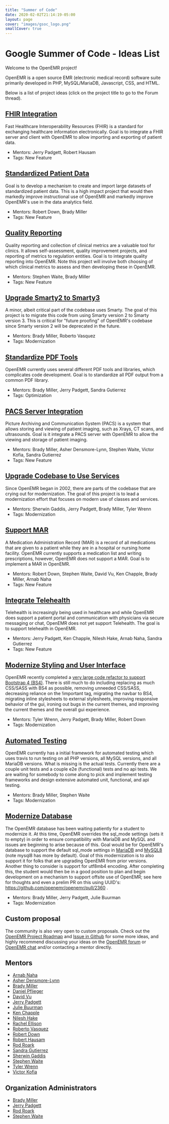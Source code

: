 ```yaml
---
title: "Summer of Code"
date: 2020-02-02T21:14:19-05:00
layout: page
cover: "images/gsoc_logo.png"
smallCover: true
---
```


# Google Summer of Code - Ideas List

Welcome to the OpenEMR project!

OpenEMR is a open source EMR (electronic medical record) software suite primarily developed in PHP, MySQL/MariaDB, Javascript, CSS, and HTML.

Below is a list of project ideas (click on the project title to go to the Forum thread).

## [FHIR Integration](https://community.open-emr.org/t/project-fhir-integration/13701)

Fast Healthcare Interoperability Resources (FHIR) is a standard for exchanging healthcare information electronically. Goal is to integrate a FHIR server and client with OpenEMR to allow importing and exporting of patient data.

* Mentors: Jerry Padgett, Robert Hausam
* Tags: New Feature


## [Standardized Patient Data](https://community.open-emr.org/t/project-standardized-patient-data/13702)

Goal is to develop a mechanism to create and import large datasets of standardized patient data. This is a high impact project that would then markedly improve instructional use of OpenEMR and markedly improve OpenEMR's use in the data analytics field.

* Mentors: Robert Down, Brady Miller
* Tags: New Feature 


## [Quality Reporting](https://community.open-emr.org/t/project-quality-reporting/13703)

Quality reporting and collection of clinical metrics are a valuable tool for clinics. It allows self-assessment, quality improvement projects, and reporting of metrics to regulation entities. Goal is to integrate quality reporting into OpenEMR. Note this project will involve both choosing of which clinical metrics to assess and then developing these in OpenEMR.

* Mentors: Stephen Waite, Brady Miller
* Tags: New Feature


## [Upgrade Smarty2 to Smarty3](https://community.open-emr.org/t/project-upgrade-smarty2-to-smarty3/13704)

A minor, albeit critical part of the codebase uses Smarty. The goal of this project is to migrate this code from using Smarty version 2 to Smarty version 3. This is critical for "future proofing" of OpenEMR's codebase since Smarty version 2 will be deprecated in the future.

* Mentors: Brady Miller, Roberto Vasquez
* Tags: Modernization 


## [Standardize PDF Tools](https://community.open-emr.org/t/project-standardize-pdf-tools/13705)

OpenEMR currently uses several different PDF tools and libraries, which complicates code development. Goal is to standardize all PDF output from a common PDF library.

* Mentors: Brady Miller, Jerry Padgett, Sandra Gutierrez
* Tags: Optimization 


## [PACS Server Integration](https://community.open-emr.org/t/project-pacs-server-integration/13706)

Picture Archiving and Communication System (PACS) is a system that allows storing and viewing of patient imaging, such as Xrays, CT scans, and ultrasounds. Goal is it integrate a PACS server with OpenEMR to allow the viewing and storage of patient imaging.

* Mentors: Brady Miller, Asher Densmore-Lynn, Stephen Waite, Victor Kofia, Sandra Gutierrez
* Tags: New Feature 


## [Upgrade Codebase to Use Services](https://community.open-emr.org/t/project-upgrade-codebase-to-use-services/13707)

Since OpenEMR began in 2002, there are parts of the codebase that are crying out for modernization. The goal of this project is to lead a modernization effort that focuses on modern use of classes and services.

* Mentors: Sherwin Gaddis, Jerry Padgett, Brady Miller, Tyler Wrenn
* Tags: Modernization 


## [Support MAR](https://community.open-emr.org/t/project-support-mar/13708)

A Medication Administration Record (MAR) is a record of all medications that are given to a patient while they are in a hospital or nursing home facility. OpenEMR currently supports a medication list and writing prescriptions, however, OpenEMR does not support a MAR. Goal is to implement a MAR in OpenEMR.

* Mentors: Robert Down, Stephen Waite, David Vu, Ken Chapple, Brady Miller, Arnab Naha
* Tags: New Feature 


## [Integrate Telehealth](https://community.open-emr.org/t/project-integrate-telehealth/13709)

Telehealth is increasingly being used in healthcare and while OpenEMR does support a patient portal and communication with physicians via secure messaging or chat, OpenEMR does not yet support Telehealth. The goal is to support telehealth in OpenEMR.

* Mentors: Jerry Padgett, Ken Chapple, Nilesh Hake, Arnab Naha, Sandra Gutierrez
* Tags: New Feature 


## [Modernize Styling and User Interface](https://community.open-emr.org/t/project-modernize-styling-and-user-interface/13777)

OpenEMR recently completed a [very large code refactor to support Bootstrap 4 (BS4)](https://github.com/openemr/openemr/pull/2832). There is still much to do including replacing as much CSS/SASS with BS4 as possible, removing unneeded CSS/SASS, decreasing reliance on the !important tag, migrating the navbar to BS4, migrating inline stylesheets to external stylesheets, improving responsive behavior of the gui, ironing out bugs in the current themes, and improving the current themes and the overall gui experience.

* Mentors: Tyler Wrenn, Jerry Padgett, Brady Miller, Robert Down
* Tags: Modernization


## [Automated Testing](https://community.open-emr.org/t/project-automated-testing/13778)

OpenEMR currently has a initial framework for automated testing which uses travis to run testing on all PHP versions, all MySQL versions, and all MariaDB versions. What is missing is the actual tests. Currently there are a couple unit tests and a couple e2e (functional) tests and no api tests. We are waiting for somebody to come along to pick and implement testing frameworks and design extensive automated unit, functional, and api testing.

* Mentors: Brady Miller, Stephen Waite
* Tags: Modernization


## [Modernize Database](https://community.open-emr.org/t/project-modernize-database/13829)

The OpenEMR database has been waiting patiently for a student to modernize it. At this time, OpenEMR overrides the sql_mode settings (sets it to empty) in order to ensure compatibility with MariaDB and MySQL and issues are beginning to arise because of this. Goal would be for OpenEMR's database to support the default sql_mode settings in [MariaDB](https://mariadb.com/kb/en/sql-mode/) and [MySQL8](https://dev.mysql.com/doc/refman/8.0/en/sql-mode.html) (note mysql8 has more by default). Goal of this modernization is to also support it for folks that are upgrading OpenEMR from prior versions. Another thing to consider is support for utf8mb4 encoding. After completing this, the student would then be in a good position to plan and begin development on a mechanism to support offsite use of OpenEMR; see here for thoughts and even a prelim PR on this using UUID's: https://github.com/openemr/openemr/pull/2360 .

* Mentors: Brady Miller, Jerry Padgett, Julie Buurman
* Tags: Modernization


## Custom proposal

The community is also very open to custom proposals. Check out the [OpenEMR Project Roadmap](https://www.open-emr.org/wiki/index.php/Roadmaps#OpenEMR_Project_Roadmap) and [Issue in Github](https://github.com/openemr/openemr/issues) for some more ideas, and highly recommend discussing your ideas on the [OpenEMR forum](https://community.open-emr.org/) or [OpenEMR chat](https://www.open-emr.org/chat) and/or contacting a mentor directly. 


## Mentors

* [Arnab Naha](https://github.com/arnabnaha)
* [Asher Densmore-Lynn](https://github.com/jesdynf) 
* [Brady Miller](https://github.com/bradymiller)
* [Daniel Pflieger](https://github.com/growlingflea)
* [David Vu](https://community.open-emr.org/u/david.vu)
* [Jerry Padgett](https://github.com/sjpadgett)
* [Julie Buurman](https://github.com/boxlady)
* [Ken Chapple](https://github.com/kchapple)
* [Nilesh Hake](https://community.open-emr.org/u/nilesh_hake)
* [Rachel Ellison](https://community.open-emr.org/u/rachel_ellison)
* [Roberto Vasquez](https://github.com/robertogagliotta) 
* [Robert Down](https://github.com/robertdown) 
* [Robert Hausam](https://community.open-emr.org/u/rhausam)
* [Rod Roark](https://github.com/sunsetsystems)
* [Sandra Gutierrez](https://github.com/gutiersa)
* [Sherwin Gaddis](https://github.com/juggernautsei)
* [Stephen Waite](https://github.com/stephenwaite)
* [Tyler Wrenn](https://github.com/tywrenn)
* [Victor Kofia](https://github.com/kofiav)

## Organization Administrators

* [Brady Miller](https://github.com/bradymiller)
* [Jerry Padgett](https://github.com/sjpadgett)
* [Rod Roark](https://github.com/sunsetsystems)
* [Stephen Waite](https://github.com/stephenwaite)
